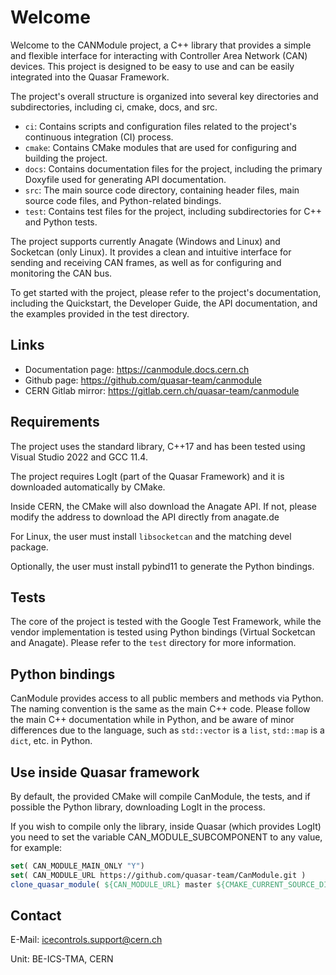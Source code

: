 # Welcome

Welcome to the CANModule project, a C++ library that provides a simple and flexible interface for interacting with Controller Area Network (CAN) devices. This project is designed to be easy to use and can be easily integrated into the Quasar Framework.

The project's overall structure is organized into several key directories and subdirectories, including ci, cmake, docs, and src.

- `ci`: Contains scripts and configuration files related to the project's continuous integration (CI) process.
- `cmake`: Contains CMake modules that are used for configuring and building the project.
- `docs`: Contains documentation files for the project, including the primary Doxyfile used for generating API documentation.
- `src`: The main source code directory, containing header files, main source code files, and Python-related bindings.
- `test`: Contains test files for the project, including subdirectories for C++ and Python tests.

The project supports currently Anagate (Windows and Linux) and Socketcan (only Linux). It provides a clean and intuitive interface for sending and receiving CAN frames, as well as for configuring and monitoring the CAN bus.

To get started with the project, please refer to the project's documentation, including the Quickstart, the Developer Guide, the API documentation, and the examples provided in the test directory.

## Links

- Documentation page: https://canmodule.docs.cern.ch
- Github page: https://github.com/quasar-team/canmodule
- CERN Gitlab mirror: https://gitlab.cern.ch/quasar-team/canmodule

## Requirements

The project uses the standard library, C++17 and has been tested using Visual Studio 2022 and
GCC 11.4.

The project requires LogIt (part of the Quasar Framework) and it is downloaded automatically by CMake.

Inside CERN, the CMake will also download the Anagate API. If not, please modify the address to
download the API directly from anagate.de

For Linux, the user must install `libsocketcan` and the matching devel package.

Optionally, the user must install pybind11 to generate the Python bindings.

## Tests

The core of the project is tested with the Google Test Framework, while the vendor implementation is
tested using Python bindings (Virtual Socketcan and Anagate). Please refer to the `test` directory for
more information.

## Python bindings

CanModule provides access to all public members and methods via Python. The naming convention is
the same as the main C++ code. Please follow the main C++ documentation while in Python, and be
aware of minor differences due to the language, such as `std::vector` is a `list`, `std::map` is a `dict`, etc. in Python.

## Use inside Quasar framework

By default, the provided CMake will compile CanModule, the tests, and if possible the Python library, downloading LogIt in
the process.

If you wish to compile only the library, inside Quasar (which provides LogIt) you need to set the variable CAN_MODULE_SUBCOMPONENT to any value, for example:

```cmake
set( CAN_MODULE_MAIN_ONLY "Y")
set( CAN_MODULE_URL https://github.com/quasar-team/CanModule.git )
clone_quasar_module( ${CAN_MODULE_URL} master ${CMAKE_CURRENT_SOURCE_DIR}/CanModule )
```

## Contact

E-Mail: <icecontrols.support@cern.ch>

Unit: BE-ICS-TMA, CERN
